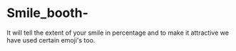 # Smile_booth-
It will tell the extent of your smile in percentage and to make it attractive we have used certain emoji's too.
